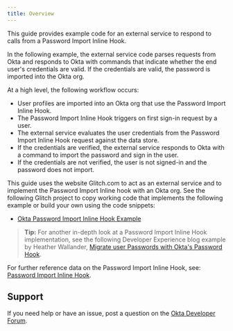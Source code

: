 ```yaml
---
title: Overview
---
```


This guide provides example code for an external service to respond to calls from a Password Import Inline Hook.

In the following example, the external service code parses requests from Okta and responds to Okta with commands that indicate whether the end user's credentials are valid. If the credentials are valid, the password is imported into the Okta org.

At a high level, the following workflow occurs:

- User profiles are imported into an Okta org that use the Password Import Inline Hook.
- The Password Import Inline Hook triggers on first sign-in request by a user.
- The external service evaluates the user credentials from the Password Import Inline Hook request against the data store.
- If the credentials are verified, the external service responds to Okta with a command to import the password and sign in the user.
- If the credentials are not verified, the user is not signed-in and the password does not import.

This guide uses the website Glitch.com to act as an external service and to implement the Password Import Inline hook with an Okta org. See the following Glitch project to copy working code that implements the following example or build your own using the code snippets:

* [Okta Password Import Inline Hook Example](https://glitch.com/~okta-passwordimport-inlinehook)

> **Tip:** For another in-depth look at a Password Import Inline Hook implementation, see the following Developer Experience blog example by Heather Wallander, [Migrate user Passwords with Okta's Password Hook](https://developer.okta.com/blog/2020/09/18/password-hook-migration).

For further reference data on the Password Import Inline Hook, see: [Password Import Inline Hook](/docs/reference/password-hook/).

## Support

If you need help or have an issue, post a question on the [Okta Developer Forum](https://devforum.okta.com).

<NextSectionLink/>
